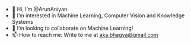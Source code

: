 - 👋 Hi, I’m @ArunAniyan
- 👀 I’m interested in Machine Learning, Computer Vision and Knowledge Systems
- 💞️ I’m looking to collaborate on Machine Learning!
- 📫 How to reach me: Write to me at aka.bhagya@gmail.com

<!---
ArunAniyan/ArunAniyan is a ✨ special ✨ repository because its `README.md` (this file) appears on your GitHub profile.
You can click the Preview link to take a look at your changes.
--->
